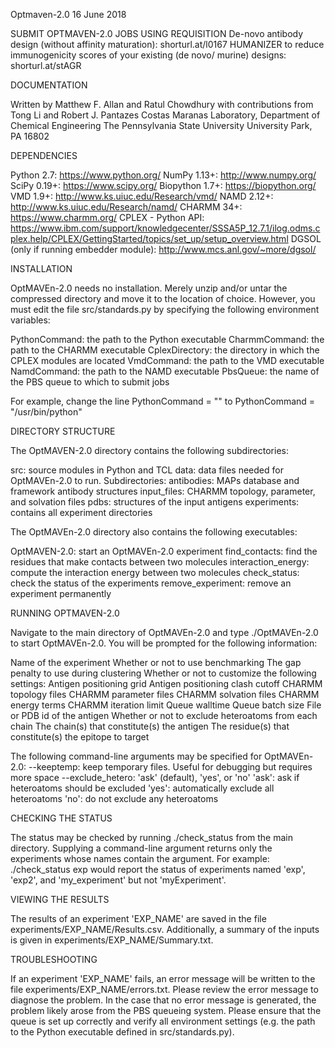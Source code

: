 

Optmaven-2.0
16 June 2018

SUBMIT OPTMAVEN-2.0 JOBS USING REQUISITION
De-novo antibody design (without affinity maturation): shorturl.at/l0167
HUMANIZER to reduce immunogenicity scores of your existing (de novo/ murine) designs: shorturl.at/stAGR

DOCUMENTATION

Written by Matthew F. Allan and Ratul Chowdhury with contributions from Tong Li and Robert J. Pantazes
Costas Maranas Laboratory, Department of Chemical Engineering
The Pennsylvania State University
University Park, PA 16802


DEPENDENCIES

Python 2.7: https://www.python.org/
NumPy 1.13+: http://www.numpy.org/
SciPy 0.19+: https://www.scipy.org/
Biopython 1.7+: https://biopython.org/
VMD 1.9+: http://www.ks.uiuc.edu/Research/vmd/
NAMD 2.12+: http://www.ks.uiuc.edu/Research/namd/
CHARMM 34+: https://www.charmm.org/
CPLEX - Python API: https://www.ibm.com/support/knowledgecenter/SSSA5P_12.7.1/ilog.odms.cplex.help/CPLEX/GettingStarted/topics/set_up/setup_overview.html
DGSOL (only if running embedder module): http://www.mcs.anl.gov/~more/dgsol/


INSTALLATION

OptMAVEn-2.0 needs no installation. Merely unzip and/or untar the compressed
directory and move it to the location of choice. However, you must edit the
file src/standards.py by specifying the following environment variables:

PythonCommand: the path to the Python executable
CharmmCommand: the path to the CHARMM executable
CplexDirectory: the directory in which the CPLEX modules are located
VmdCommand: the path to the VMD executable
NamdCommand: the path to the NAMD executable
PbsQueue: the name of the PBS queue to which to submit jobs

For example, change the line
PythonCommand = ""
to
PythonCommand = "/usr/bin/python"


DIRECTORY STRUCTURE

The OptMAVEN-2.0 directory contains the following subdirectories:

src: source modules in Python and TCL
data: data files needed for OptMAVEn-2.0 to run. Subdirectories:
    antibodies: MAPs database and framework antibody structures
    input_files: CHARMM topology, parameter, and solvation files
    pdbs: structures of the input antigens
experiments: contains all experiment directories

The OptMAVEn-2.0 directory also contains the following executables:

OptMAVEN-2.0: start an OptMAVEn-2.0 experiment
find_contacts: find the residues that make contacts between two molecules
interaction_energy: compute the interaction energy between two molecules
check_status: check the status of the experiments
remove_experiment: remove an experiment permanently


RUNNING OPTMAVEN-2.0

Navigate to the main directory of OptMAVEn-2.0 and type ./OptMAVEn-2.0 to start
OptMAVEn-2.0. You will be prompted for the following information:

Name of the experiment
Whether or not to use benchmarking
The gap penalty to use during clustering
Whether or not to customize the following settings:
    Antigen positioning grid
    Antigen positioning clash cutoff
    CHARMM topology files
    CHARMM parameter files
    CHARMM solvation files
    CHARMM energy terms
    CHARMM iteration limit
    Queue walltime
    Queue batch size
File or PDB id of the antigen
Whether or not to exclude heteroatoms from each chain
The chain(s) that constitute(s) the antigen
The residue(s) that constitute(s) the epitope to target

The following command-line arguments may be specified for OptMAVEn-2.0:
--keeptemp: keep temporary files. Useful for debugging but requires more space
--exclude_hetero: 'ask' (default), 'yes', or 'no'
    'ask': ask if heteroatoms should be excluded
    'yes': automatically exclude all heteroatoms
    'no': do not exclude any heteroatoms


CHECKING THE STATUS

The status may be checked by running ./check_status from the main directory.
Supplying a command-line argument returns only the experiments whose names
contain the argument. For example:
./check_status exp
would report the status of experiments named 'exp', 'exp2', and 'my_experiment'
but not 'myExperiment'.


VIEWING THE RESULTS

The results of an experiment 'EXP_NAME' are saved in the file
experiments/EXP_NAME/Results.csv. Additionally, a summary of the inputs is given
in experiments/EXP_NAME/Summary.txt.


TROUBLESHOOTING

If an experiment 'EXP_NAME' fails, an error message will be written to the file
experiments/EXP_NAME/errors.txt. Please review the error message to diagnose
the problem. In the case that no error message is generated, the problem likely
arose from the PBS queueing system. Please ensure that the queue is set up
correctly and verify all environment settings (e.g. the path to the Python
executable defined in src/standards.py).
